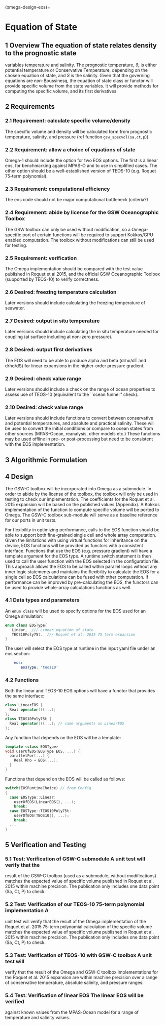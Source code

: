 (omega-design-eos)=

# Equation of State

## 1 Overview The equation of state relates density to the prognostic state
variables temperature and salinity.  The prognostic temperature, $\theta$, is
either potential temperature or Conservative Temperature, depending on the
chosen equation of state, and  $S$ is the salinity.  Given  that the governing
equations are  non-Boussinesq, the equation of state class or functor will
provide specific volume from the state variables.  It will provide methods for
computing the specific volume, and its first derivatives.

## 2 Requirements

### 2.1 Requirement: calculate specific volume/density
The specific volume and density will be calculated form from prognostic
temperature, salinity, and pressure (ref function `gsw_specvol(sa,ct,p`)).

### 2.2 Requirement: allow a choice of equations of state
Omega-1 should include the option for two EOS options. The first is a linear
eos, for benchmarking against MPAS-O and to use in simplified cases. The other
option should be a well-established version of TEOS-10 (e.g. Roquet 75-term
polynomial). 

### 2.3 Requirement: computational efficiency
The eos code should not be major computational bottleneck (criteria?)

### 2.4 Requirement: abide by license for the GSW Oceanographic Toolbox
The GSW toolbox can only be used without modification, so a Omega-specific port
of certain functions will be required to support Kokkos/GPU enabled
computation.  The toolbox without modifications can still be used for testing.

### 2.5 Requirement: verification 
The Omega implementation should be compared with the test value published in
Roquet et al 2015, and the official GSW Oceanographic Toolbox (supported by
TEOS-10) to verify correctness.

### 2.6 Desired: freezing temperature calculation
Later versions should include calculating the freezing temperature of seawater.

### 2.7 Desired: output in situ temperature
Later versions should include calculating the in situ  temperature needed for
coupling (at surface including at non-zero pressure).

### 2.8 Desired: output first derivatives
The EOS will need to be able to produce alpha and beta (drho/dT and drho/dS)
for linear expansions in the higher-order pressure gradient.

### 2.9 Desired: check value range
Later versions should include a check on the range of ocean properties to
assess use of TEOS-10 (equivalent to the ``ocean funnel'' check).

### 2.10 Desired: check value range
Later versions should include functions to convert between conservative and
potential temperatures, and absolute and practical salinity. These will be used
to convert the initial conditions or compare to ocean states from other sources
(MPAS-Ocean, reanalysis, other models etc.) These functions may be used offline
in pre- or post-processing but need to be consistent with the EOS
implementation. 

## 3 Algorithmic Formulation

## 4 Design
The GSW-C toolbox will be incorporated into Omega as a submodule.
In order to abide by the license of the toolbox, the toolbox will only be used
in testing to check our implementation. The coefficients for the Roquet et al.
2015 expansion will be based on the published values (Appendix). A Kokkos
implementation of the function to compute specific volume will be ported to
Omega. The GSW-C toolbox sub-module will serve as a baseline reference for our
ports in unit tests. 

For flexibility in optimizing performance, calls to the EOS function should be
able to support both fine-grained single cell and whole array computation.
Given the limitations with using virtual functions for inheritance on the
device, EOS functions will be provided as functors with a consistent interface.
Functions that use the EOS (e.g. pressure gradient) will have a template
argument for the EOS type. A runtime switch statement is then used to call the
user function with the EOS selected in the configuration file.  This approach
allows the EOS to be called within parallel loops without any inner logic
statements and maintains the flexibility to calculate the EOS for a single cell
so EOS calculations can be fused with other computation.  If performance can be
improved by pre-calculating the EOS, the functors can be used to provide
whole-array calculations functions as well.

### 4.1 Data types and parameters
An `enum class` will be used to specify options for the EOS used for an Omega
simulation:
```c++
enum class EOSType{
   Linear,  /// Linear equation of state
   TEOS10Poly75t.  /// Roquet et al. 2015 75 term expansion
}
```
The user will select the EOS type at runtime in the input yaml file under an
eos section:
```yaml
    eos:
       eosType: 'teos10'
```
### 4.2 Functions
Both the linear and TEOS-10 EOS options will have a functor that provides the
same interface:
```c++
class LinearEOS {
  Real operator()(...);
};
class TEOS10Poly75t {
  Real operator()(...); // same arguments as LinearEOS
};
```

Any function that depends on the EOS will be a template:
```c++
template <class EOSType>
void userOfEOS(EOSType EOS, ...) {
  parallelFor(...) {
    Real Rho = EOS(...);
  }
}
```

Functions that depend on the EOS will be called as follows:
```c++
switch(EOSRuntimeChoice) // from Config
{
  case EOSType::Linear:
    userOfEOS(LinearEOS{}, ...);
    break;
  case EOSType::TEOS10Poly75t:
    userOfEOS(TEOS10{}, ...);
    break;
  ...
}
```

## 5 Verification and Testing

### 5.1 Test: Verification of GSW-C submodule A unit test will verify that the
result of the GSW-C toolbox (used as a submodule, without modifications)
matches the expected value of specific volume published in Roquet et al. 2015
within machine precision. The publication only includes one data point (Sa, Ct,
P) to check. 

### 5.2 Test: Verification of our TEOS-10 75-term polynomial implementation A
unit test will verify that the result of the Omega implementation of the Roquet
et al. 2015 75-term polynomial calculation of the specific volume matches the
expected value of specific volume published in Roquet et al. 2015 within
machine precision. The publication only includes one data point (Sa, Ct, P) to
check. 

### 5.3 Test: Verification of TEOS-10 with GSW-C toolbox A unit test will
verify that the result of the Omega and GSW-C toolbox implementations for the
Roquet et al. 2015 expansion are within machine precision over a range of
conservative temperature, absolute salinity, and pressure ranges.

### 5.4 Test: Verification of linear EOS The linear EOS will be verified
against known values from the MPAS-Ocean model for a range of temperature and
salinity values.
